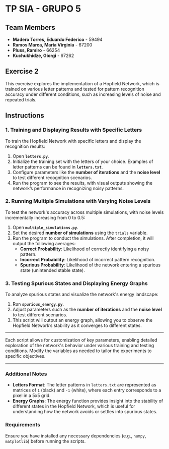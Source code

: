 # TP SIA - GRUPO 5

## Team Members
- **Madero Torres, Eduardo Federico** - 59494
- **Ramos Marca, María Virginia** - 67200
- **Pluss, Ramiro** - 66254
- **Kuchukhidze, Giorgi** - 67262

## Exercise 2
This exercise explores the implementation of a Hopfield Network, which is trained on various letter patterns and tested for pattern recognition accuracy under different conditions, such as increasing levels of noise and repeated trials.

## Instructions

### 1. Training and Displaying Results with Specific Letters
To train the Hopfield Network with specific letters and display the recognition results:
1. Open **`letters.py`**.
2. Initialize the training set with the letters of your choice. Examples of letter patterns can be found in **`letters.txt`**.
3. Configure parameters like the **number of iterations** and the **noise level** to test different recognition scenarios.
4. Run the program to see the results, with visual outputs showing the network’s performance in recognizing noisy patterns.

### 2. Running Multiple Simulations with Varying Noise Levels
To test the network's accuracy across multiple simulations, with noise levels incrementally increasing from 0 to 0.5:
1. Open **`multiple_simulations.py`**.
2. Set the desired **number of simulations** using the `trials` variable.
3. Run the program to conduct the simulations. After completion, it will output the following averages:
   - **Correct Probability**: Likelihood of correctly identifying a noisy pattern.
   - **Incorrect Probability**: Likelihood of incorrect pattern recognition.
   - **Spurious Probability**: Likelihood of the network entering a spurious state (unintended stable state).

### 3. Testing Spurious States and Displaying Energy Graphs
To analyze spurious states and visualize the network's energy landscape:
1. Run **`spurious_energy.py`**.
2. Adjust parameters such as the **number of iterations** and the **noise level** to test different scenarios.
3. This script will output an energy graph, allowing you to observe the Hopfield Network’s stability as it converges to different states.

---

Each script allows for customization of key parameters, enabling detailed exploration of the network's behavior under various training and testing conditions. Modify the variables as needed to tailor the experiments to specific objectives.

---

### Additional Notes
- **Letters Format**: The letter patterns in `letters.txt` are represented as matrices of `1` (black) and `-1` (white), where each entry corresponds to a pixel in a 5x5 grid.
- **Energy Graphs**: The energy function provides insight into the stability of different states in the Hopfield Network, which is useful for understanding how the network avoids or settles into spurious states.

### Requirements
Ensure you have installed any necessary dependencies (e.g., `numpy`, `matplotlib`) before running the scripts.
